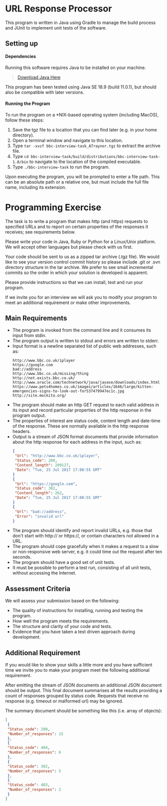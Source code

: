 # URL Response Processor
This program is written in Java using Gradle to manage the build process and JUnit to implement unit tests of the
software.

## Setting up

#### Dependencies
Running this software requires Java to be installed on your machine.

> [Download Java Here](https://www.oracle.com/technetwork/java/javase/downloads/index.html)

This program has been tested using Java SE 18.9 (build 11.0.1), but should also be compatible with later versions.

#### Running the Program

To run the program on a *NIX-based operating system (including MacOS), follow these steps:
1. Save the tgz file to a location that you can find later (e.g. in your home directory).
2. Open a terminal window and navigate to this location.
3. Type `tar -xvzf bbc-interview-task_ATraynor.tgz` to extract the archive file.
4. Type `cd bbc-interview-task/build/distributions/bbc-interview-task-1.0/bin` to navigate to the location of the
compiled executable.
5. Type `./bbc-interview-task` to run the program.

Upon executing the program, you will be prompted to enter a file path. This can be an absolute path or a relative one,
but must include the full file name, including its extension.

# Programming Exercise

The task is to write a program that makes http (and https) requests to specified URLs and to report on certain
properties of the responses it receives; see requirements below.

Please write your code in Java, Ruby or Python for a Linux/Unix platform. We will accept other languages but
please check with us first.

Your code should be sent to us as a zipped tar archive (.tgz file). We would like to see your version control commit
history so please include .git or .svn directory structure in the tar archive. We prefer to see small incremental
commits so the order in which your solution is developed is apparent.

Please provide instructions so that we can install, test and run your program.

If we invite you for an interview we will ask you to modify your program to meet an additional requirement or make
other improvements.

## Main Requirements

- The program is invoked from the command line and it consumes its input from stdin.
- The program output is written to stdout and errors are written to stderr.
- Input format is a newline separated list of public web addresses, such as:
  ```
  http://www.bbc.co.uk/iplayer
  https://google.com
  bad://address
  http://www.bbc.co.uk/missing/thing
  http://not.exists.bbc.co.uk/
  http://www.oracle.com/technetwork/java/javase/downloads/index.html
  https://www.pets4homes.co.uk/images/articles/1646/large/kitten-emergencies-signs-to-look-out-for537479947ec1c.jpg
  http://site.mockito.org/
  ```
- The program should make an http GET request to each valid address in its input and record particular properties
of the http response in the program output.
- The properties of interest are status code, content length and date-time of the response. These are normally
available in the http response headers.
- Output is a stream of JSON format documents that provide information about the http response for each address
in the input, such as:
  ```json
  {
   "Url": "http://www.bbc.co.uk/iplayer",
   "Status_code": 200,
   "Content_length": 209127,
   "Date": "Tue, 25 Jul 2017 17:00:55 GMT"
  }
  {
   "Url": "https://google.com",
   "Status_code": 302,
   "Content_length": 262,
   "Date": "Tue, 25 Jul 2017 17:00:55 GMT"
  }
  {
   "Url": "bad://address",
   "Error": "invalid url"
  }
  ```
- The program should identify and report invalid URLs, e.g. those that don't start with http:// or https://, or contain
characters not allowed in a URL.
- The program should cope gracefully when it makes a request to a slow or non-responsive web server, e.g. it
could time out the request after ten seconds.
- The program should have a good set of unit tests.
- It must be possible to perform a test run, consisting of all unit tests, without accessing the Internet.

## Assessment Criteria

We will assess your submission based on the following:
- The quality of instructions for installing, running and testing the program.
- How well the program meets the requirements.
- The structure and clarity of your code and tests.
- Evidence that you have taken a test driven approach during development.

## Additional Requirement
If you would like to show your skills a little more and you have sufficient time we invite you to make your program
meet the following additional requirement.

After emitting the stream of JSON documents an additional JSON document should be output. This final document
summarises all the results providing a count of responses grouped by status code. Requests that receive no response
(e.g. timeout or malformed url) may be ignored.

The summary document should be something like this (i.e. array of objects):
  ```json
  [
   {
   "Status_code": 200,
   "Number_of_responses": 15
   },
   {
   "Status_code": 404,
   "Number_of_responses": 6
   },
   {
   "Status_code": 302,
   "Number_of_responses": 5
   },
   {
   "Status_code": 403,
   "Number_of_responses": 2
   }
  ]
  ```
